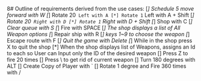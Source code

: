 8# Outline of requirements derived from the use cases:
[*] Schedule 5 move forward with W
[*] Rotate 20` Left with A
[*] Rotate 1` Left with A + Shift
[*] Rotate 20` Right with D
[*] Rotate 1` Right with D + Shift
[*] Shop with C
[*] Clear queue with S
[*] Fire with SPACE
[*] The shop displays a list of All Weapon options
[*] Repair ship with R
[*] keys 1~9 to choose the weapon
[*] Escape route with F
[*] Quit the game with Delete
[*] While in the shop press X to quit the shop
[*] When the shop displays list of Weapons, assigns an Id to each so User can Input only the ID of the desired weapon
[] Press Z to fire 20 times
[] Press \ to get rid of current weapon
[] Turn 180 degrees with ALT
[] Create Copy of Player with `
[] Rotate 1 degree and Fire 360 times with /
